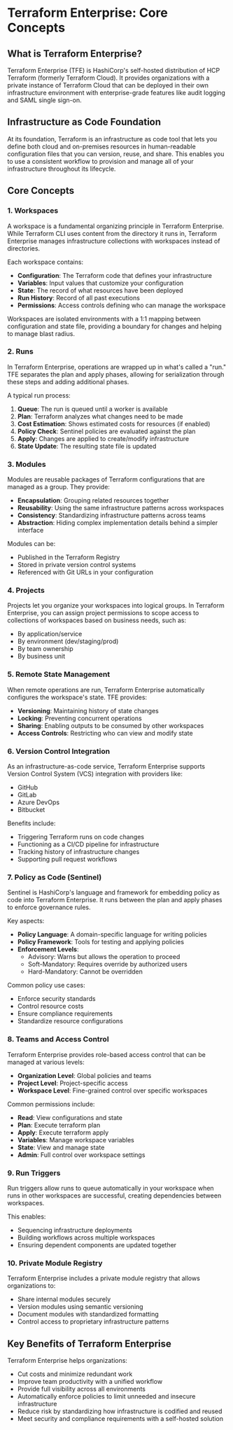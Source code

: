 # Terraform Enterprise: Core Concepts

## What is Terraform Enterprise?

Terraform Enterprise (TFE) is HashiCorp's self-hosted distribution of HCP Terraform (formerly Terraform Cloud). It provides organizations with a private instance of Terraform Cloud that can be deployed in their own infrastructure environment with enterprise-grade features like audit logging and SAML single sign-on.

## Infrastructure as Code Foundation

At its foundation, Terraform is an infrastructure as code tool that lets you define both cloud and on-premises resources in human-readable configuration files that you can version, reuse, and share. This enables you to use a consistent workflow to provision and manage all of your infrastructure throughout its lifecycle.

## Core Concepts

### 1. Workspaces

A workspace is a fundamental organizing principle in Terraform Enterprise. While Terraform CLI uses content from the directory it runs in, Terraform Enterprise manages infrastructure collections with workspaces instead of directories.

Each workspace contains:
- **Configuration**: The Terraform code that defines your infrastructure
- **Variables**: Input values that customize your configuration
- **State**: The record of what resources have been deployed
- **Run History**: Record of all past executions
- **Permissions**: Access controls defining who can manage the workspace

Workspaces are isolated environments with a 1:1 mapping between configuration and state file, providing a boundary for changes and helping to manage blast radius.

### 2. Runs

In Terraform Enterprise, operations are wrapped up in what's called a "run." TFE separates the plan and apply phases, allowing for serialization through these steps and adding additional phases.

A typical run process:
1. **Queue**: The run is queued until a worker is available
2. **Plan**: Terraform analyzes what changes need to be made
3. **Cost Estimation**: Shows estimated costs for resources (if enabled)
4. **Policy Check**: Sentinel policies are evaluated against the plan
5. **Apply**: Changes are applied to create/modify infrastructure
6. **State Update**: The resulting state file is updated

### 3. Modules

Modules are reusable packages of Terraform configurations that are managed as a group. They provide:
- **Encapsulation**: Grouping related resources together
- **Reusability**: Using the same infrastructure patterns across workspaces
- **Consistency**: Standardizing infrastructure patterns across teams
- **Abstraction**: Hiding complex implementation details behind a simpler interface

Modules can be:
- Published in the Terraform Registry
- Stored in private version control systems
- Referenced with Git URLs in your configuration

### 4. Projects

Projects let you organize your workspaces into logical groups. In Terraform Enterprise, you can assign project permissions to scope access to collections of workspaces based on business needs, such as:
- By application/service
- By environment (dev/staging/prod)
- By team ownership
- By business unit

### 5. Remote State Management

When remote operations are run, Terraform Enterprise automatically configures the workspace's state. TFE provides:
- **Versioning**: Maintaining history of state changes
- **Locking**: Preventing concurrent operations
- **Sharing**: Enabling outputs to be consumed by other workspaces
- **Access Controls**: Restricting who can view and modify state

### 6. Version Control Integration

As an infrastructure-as-code service, Terraform Enterprise supports Version Control System (VCS) integration with providers like:
- GitHub
- GitLab
- Azure DevOps
- Bitbucket

Benefits include:
- Triggering Terraform runs on code changes
- Functioning as a CI/CD pipeline for infrastructure
- Tracking history of infrastructure changes
- Supporting pull request workflows

### 7. Policy as Code (Sentinel)

Sentinel is HashiCorp's language and framework for embedding policy as code into Terraform Enterprise. It runs between the plan and apply phases to enforce governance rules.

Key aspects:
- **Policy Language**: A domain-specific language for writing policies
- **Policy Framework**: Tools for testing and applying policies
- **Enforcement Levels**:
  - Advisory: Warns but allows the operation to proceed
  - Soft-Mandatory: Requires override by authorized users
  - Hard-Mandatory: Cannot be overridden

Common policy use cases:
- Enforce security standards
- Control resource costs
- Ensure compliance requirements
- Standardize resource configurations

### 8. Teams and Access Control

Terraform Enterprise provides role-based access control that can be managed at various levels:
- **Organization Level**: Global policies and teams
- **Project Level**: Project-specific access
- **Workspace Level**: Fine-grained control over specific workspaces

Common permissions include:
- **Read**: View configurations and state
- **Plan**: Execute terraform plan
- **Apply**: Execute terraform apply
- **Variables**: Manage workspace variables
- **State**: View and manage state
- **Admin**: Full control over workspace settings

### 9. Run Triggers

Run triggers allow runs to queue automatically in your workspace when runs in other workspaces are successful, creating dependencies between workspaces.

This enables:
- Sequencing infrastructure deployments
- Building workflows across multiple workspaces
- Ensuring dependent components are updated together

### 10. Private Module Registry

Terraform Enterprise includes a private module registry that allows organizations to:
- Share internal modules securely
- Version modules using semantic versioning
- Document modules with standardized formatting
- Control access to proprietary infrastructure patterns

## Key Benefits of Terraform Enterprise

Terraform Enterprise helps organizations:
- Cut costs and minimize redundant work
- Improve team productivity with a unified workflow
- Provide full visibility across all environments
- Automatically enforce policies to limit unneeded and insecure infrastructure
- Reduce risk by standardizing how infrastructure is codified and reused
- Meet security and compliance requirements with a self-hosted solution

